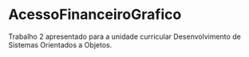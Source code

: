 # AcessoFinanceiroGrafico
Trabalho 2 apresentado para a unidade curricular Desenvolvimento de Sistemas Orientados a Objetos.

